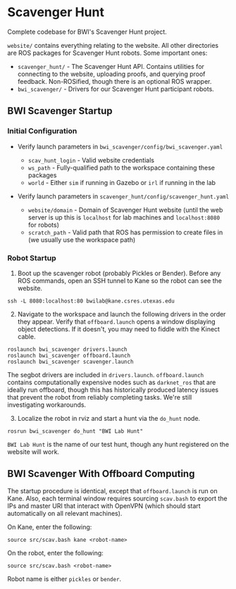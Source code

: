 # Scavenger Hunt

Complete codebase for BWI's Scavenger Hunt project.

`website/` contains everything relating to the website. All other directories
are ROS packages for Scavenger Hunt robots. Some important ones:

* `scavenger_hunt/` - The Scavenger Hunt API. Contains utilities for connecting
to the website, uploading proofs, and querying proof feedback. Non-ROSified,
though there is an optional ROS wrapper.
* `bwi_scavenger/` - Drivers for our Scavenger Hunt participant robots.

## BWI Scavenger Startup

### Initial Configuration

* Verify launch parameters in `bwi_scavenger/config/bwi_scavenger.yaml`
  * `scav_hunt_login` - Valid website credentials
  * `ws_path` - Fully-qualified path to the workspace containing these packages
  * `world` - Either `sim` if running in Gazebo or `irl` if running in the lab

* Verify launch parameters in `scavenger_hunt/config/scavenger_hunt.yaml`
  * `website/domain` - Domain of Scavenger Hunt website (until the web server is
    up this is `localhost` for lab machines and `localhost:8080` for robots)
  * `scratch_path` - Valid path that ROS has permission to create files in
    (we usually use the workspace path)

### Robot Startup

1. Boot up the scavenger robot (probably Pickles or Bender). Before any ROS
commands, open an SSH tunnel to Kane so the robot can see the website.

```
ssh -L 8080:localhost:80 bwilab@kane.csres.utexas.edu
```

2. Navigate to the workspace and launch the following drivers in the order they
appear. Verify that `offboard.launch` opens a window displaying object
detections. If it doesn't, you may need to fiddle with the Kinect cable.

```
roslaunch bwi_scavenger drivers.launch
roslaunch bwi_scavenger offboard.launch
roslaunch bwi_scavenger scavenger.launch
```

The segbot drivers are included in `drivers.launch`. `offboard.launch` contains
computationally expensive nodes such as `darknet_ros` that are ideally run
offboard, though this has historically produced latency issues that prevent the
robot from reliably completing tasks. We're still investigating workarounds.

3. Localize the robot in rviz and start a hunt via the `do_hunt` node.

```
rosrun bwi_scavenger do_hunt "BWI Lab Hunt"
```

`BWI Lab Hunt` is the name of our test hunt, though any hunt registered on the
website will work.

## BWI Scavenger With Offboard Computing

The startup procedure is identical, except that `offboard.launch` is run on Kane.
Also, each terminal window requires sourcing `scav.bash` to export the IPs and
master URI that interact with OpenVPN (which should start automatically on all
relevant machines).

On Kane, enter the following:

```
source src/scav.bash kane <robot-name>
```

On the robot, enter the following:

```
source src/scav.bash <robot-name>
```

Robot name is either `pickles` or `bender`.
